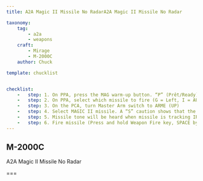 ```yaml
---
title: A2A Magic II Missile No RadarA2A Magic II Missile No Radar

taxonomy:
    tag:
        - a2a
        - weapons
    craft:
        - Mirage
        - M-2000C
    author: Chuck

template: chucklist


checklist:
    -   step: 1. On PPA, press the MAG warm-up button. “P” (Prêt/Ready) will blink during warm-up process (30 s) and remain illuminated when warm-up is complete.
    -   step: 2. On PPA, select which missile to fire (G = Left, I = AUTO, R = Right)
    -   step: 3. On the PCA, turn Master Arm switch to ARME (UP)
    -   step: 4. Select MAGIC II missile. A “S” caution shows that the missile is selected.
    -   step: 5. Missile tone will be heard when missile is tracking IR signature. Target will be marked and tracked by a small circle on HUD.
    -   step: 6. Fire missile (Press and hold Weapon Fire key, SPACE by default)
---
```


## M-2000C
A2A Magic II Missile No Radar

===
